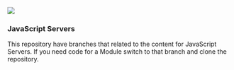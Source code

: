 ![](http://143.42.108.232/pvt/Noroff-64.png)
### JavaScript Servers
This repository have branches that related to the content for JavaScript Servers.
If you need code for a Module switch to that branch and clone the repository.
